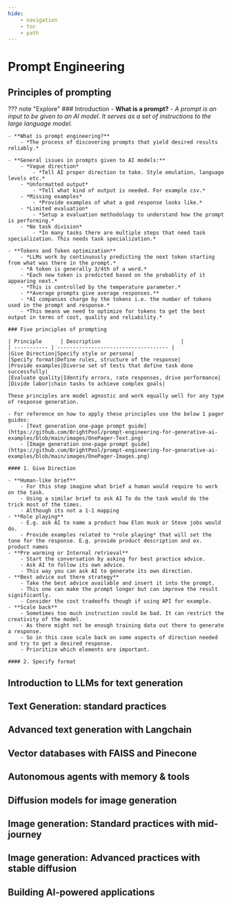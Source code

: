 ```yaml
---
hide:
    - navigation
    - toc
    - path
---
```

# Prompt Engineering

## Principles of prompting

??? note "Explore"
    ### Introduction
    - **What is a prompt?**
        - *A prompt is an input to be given to an AI model. It serves as a set of instructions to the large language model.*

    - **What is prompt engineering?**
        - *The process of discovering prompts that yield desired results reliably.* 

    - **General issues in prompts given to AI models:**
        - *Vague direction*
            - *Tell AI proper direction to take. Style emulation, language levels etc.*
        - *Unformatted output*
            - *Tell what kind of output is needed. For example csv.*
        - *Missing examples*
            - *Provide examples of what a god response looks like.*
        - *Limited evaluation*
            - *Setup a evaluation methodology to understand how the prompt is performing.*
        - *No task division*
            - *In many tasks there are multiple steps that need task specialization. This needs task specialization.*

    - **Tokens and Token optimization**
        - *LLMs work by continuously predicting the next token starting from what was there in the prompt.*
        - *A token is generally 3/4th of a word.*
        - *Each new token is predicted based on the probablity of it appearing next.*
        - *This is controlled by the temperature parameter.*
        - **Average prompts give average responses.**
        - *AI companies charge by the tokens i.e. the number of tokens used in the prompt and response.*
        - *This means we need to optimize for tokens to get the best output in terms of cost, quality and reliability.*

    ### Five principles of prompting

    | Principle      | Description                          |
    | ----------- | ------------------------------------ |
    |Give Direction|Specify style or persona|
    |Specify format|Define rules, structure of the response|
    |Provide examples|Diverse set of tests that define task done successfully|
    |Evaluate quality|Identify errors, rate responses, drive performance|
    |Divide labor|chain tasks to achieve complex goals|

    These principles are model agnostic and work equally well for any type of response generation.

    - For reference on how to apply these principles use the below 1 pager guides:
        - [Text generation one-page prompt guide](https://github.com/BrightPool/prompt-engineering-for-generative-ai-examples/blob/main/images/OnePager-Text.png)
        - [Image generation one-page prompt guide](https://github.com/BrightPool/prompt-engineering-for-generative-ai-examples/blob/main/images/OnePager-Images.png)

    #### 1. Give Direction

    - **Human-like brief**
        - For this step imagine what brief a human would require to work on the task. 
        - Using a similar brief to ask AI To do the task would do the trick most of the times.
        - Although its not a 1-1 mapping
    - **Role playing** 
        - E.g. ask AI to name a product how Elon musk or Steve jobs would do.
        - Provide examples related to *role playing* that will set the tone for the response. E.g. provide product description and ex. product names
    - **Pre warming or Internal retrieval**
        - Start the conversation by asking for best practice advice.
        - Ask AI to follow its own advice.
        - This way you can ask AI to generate its own direction.
    - **Best advice out there strategy**
        - Take the best advice available and insert it into the prompt.
        - This one can make the prompt longer but can improve the result significantly.
        - Consider the cost tradeoffs though if using API for example.
    - **Scale back**
        - Sometimes too much instruction could be bad. It can restrict the creativity of the model.
        - As there might not be enough training data out there to generate a response.
        - So in this case scale back on some aspects of direction needed and try to get a desired response.
        - Prioritize which elements are important.

    #### 2. Specify format

## Introduction to LLMs for text generation

## Text Generation: standard practices

## Advanced text generation with Langchain

## Vector databases with FAISS and Pinecone

## Autonomous agents with memory & tools

## Diffusion models for image generation

## Image generation: Standard practices with mid-journey

## Image generation: Advanced practices with stable diffusion

## Building AI-powered applications
